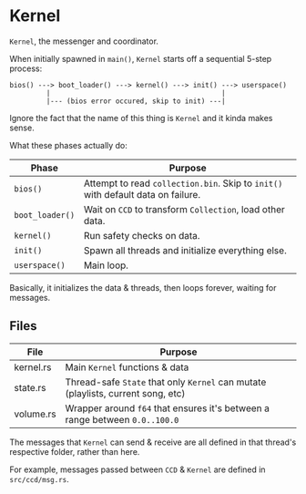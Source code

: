 # Kernel
`Kernel`, the messenger and coordinator.

When initially spawned in `main()`, `Kernel` starts off a sequential 5-step process:
```
bios() ---> boot_loader() ---> kernel() ---> init() ---> userspace()
         |                                          |
         |--- (bios error occured, skip to init) ---|
```
Ignore the fact that the name of this thing is `Kernel` and it kinda makes sense.

What these phases actually do:

| Phase           | Purpose |
|-----------------|---------|
| `bios()`        | Attempt to read `collection.bin`. Skip to `init()` with default data on failure.
| `boot_loader()` | Wait on `CCD` to transform `Collection`, load other data.
| `kernel()`      | Run safety checks on data.
| `init()`        | Spawn all threads and initialize everything else.
| `userspace()`   | Main loop.

Basically, it initializes the data & threads, then loops forever, waiting for messages.

## Files
| File           | Purpose |
|----------------|---------|
| kernel.rs      | Main `Kernel` functions & data
| state.rs       | Thread-safe `State` that only `Kernel` can mutate (playlists, current song, etc)
| volume.rs      | Wrapper around `f64` that ensures it's between a range between `0.0..100.0`

The messages that `Kernel` can send & receive are all defined in that thread's respective folder, rather than here.

For example, messages passed between `CCD` & `Kernel` are defined in `src/ccd/msg.rs`.
